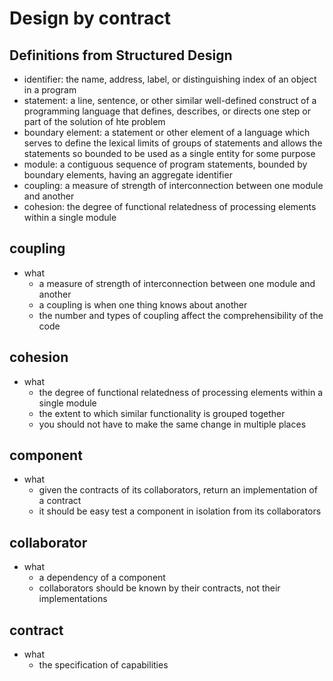 # Design by contract


## Definitions from Structured Design
- identifier: the name, address, label, or distinguishing index of an object in a program
- statement: a line, sentence, or other similar well-defined construct of a programming language that defines, describes, or directs one step or part of the solution of hte problem
- boundary element: a statement or other element of a language which serves to define the lexical limits of groups of statements and allows the statements so bounded to be used as a single entity for some purpose
- module: a contiguous sequence of program statements, bounded by boundary elements, having an aggregate identifier
- coupling: a measure of strength of interconnection between one module and another
- cohesion: the degree of functional relatedness of processing elements within a single module


## coupling
- what
    - a measure of strength of interconnection between one module and another 
    - a coupling is when one thing knows about another
    - the number and types of coupling affect the comprehensibility of the code

## cohesion
- what
    - the degree of functional relatedness of processing elements within a single module
    - the extent to which similar functionality is grouped together
    - you should not have to make the same change in multiple places

## component
- what
    - given the contracts of its collaborators, return an implementation of a contract
    - it should be easy test a component in isolation from its collaborators

## collaborator
- what
    - a dependency of a component
    - collaborators should be known by their contracts, not their implementations

## contract
- what
    - the specification of capabilities

